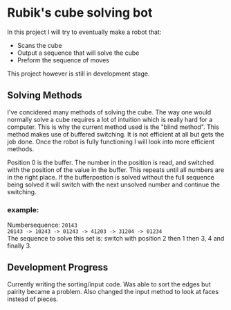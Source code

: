 # Rubik's cube solving bot
In this project I will try to eventually make a robot that:
- Scans the cube
- Output a sequence that will solve the cube
- Preform the sequence of moves

This project however is still in development stage.

## Solving Methods
I've concidered many methods of solving the cube.
The way one would normally solve a cube requires a lot of intuition which is really hard for a computer.
This is why the current method used is the "blind method". This method makes use of buffered switching.
It is not efficient at all but gets the job done. Once the robot is fully functioning I will look into more efficient methods.

Position 0 is the buffer. The number in the position is read, and switched with the position of the value in the buffer.
This repeats until all numbers are in the right place. If the bufferpostion is solved without the full sequence being solved it will switch with the next unsolved number and continue the switching.

### example: 
Numbersequence: `20143` \
`20143 -> 10243 -> 01243 -> 41203 -> 31204 -> 01234` \
The sequence to solve this set is: switch with position 2 then 1 then 3, 4 and finally 3.

## Development Progress
Currently writing the sorting/input code. Was able to sort the edges but pairity became a problem.
Also changed the input method to look at faces instead of pieces.
